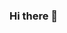 ### Hi there 👋

<!--
**Louisx1221/Louisx1221** is a ✨ _special_ ✨ repository because its `README.md` (this file) appears on your GitHub profile.

Here are some ideas to get you started:

- Harbin Institute of Technology
- Institute of Satellite Technology
- Aerospace Science and technology
- Louis Hsu
- louisx1221@gmail.com
-->
